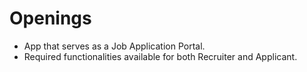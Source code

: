 # Openings
- App that serves as a Job Application Portal.
- Required functionalities available for both Recruiter and Applicant.
